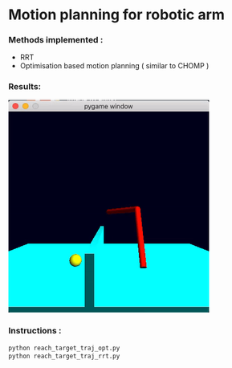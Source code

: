 # Motion planning for robotic arm

### Methods implemented :

* RRT 
* Optimisation based motion planning ( similar to CHOMP  )

### Results: 

![1](assets/1.gif)

### Instructions :

```
python reach_target_traj_opt.py
python reach_target_traj_rrt.py
```

